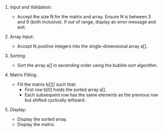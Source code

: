 1. Input and Validation:
   - Accept the size N for the matrix and array. Ensure N is between 3 and 9 (both inclusive). If out of range, display an error message and exit.

2. Array Input:
   - Accept N positive integers into the single-dimensional array a[].

3. Sorting:
   - Sort the array a[] in ascending order using the bubble sort algorithm.

4. Matrix Filling:
   - Fill the matrix b[][] such that:
     - First row b[0] holds the sorted array a[].
     - Each subsequent row has the same elements as the previous row but shifted cyclically leftward.

5. Display:
   - Display the sorted array.
   - Display the matrix.
